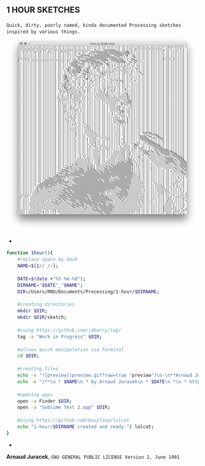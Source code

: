 ## 1 HOUR SKETCHES
`Quick, dirty, poorly named, kinda documented Processing sketches inspired by various things.`
![preview](2016-02-27_lines-by-brightness/preview_1.png?raw=true "preview")

-
```bash
function 1hour(){
    #replace space by dash
	NAME=${1// /-};
	
	DATE=$(date +"%Y-%m-%d");
	DIRNAME="$DATE"_"$NAME";
	DIR=/Users/RNO/Documents/Processing/1-hour/$DIRNAME;
	
	#creating directories
	mkdir $DIR;
	mkdir $DIR/sketch;
	
	#using https://github.com/jdberry/tag/
	tag -a "Work in Progress" $DIR;
	
	#allows quick manipulation via Terminal
	cd $DIR;
	
	#creating files
	echo -e "![preview](preview.gif?raw=true "preview")\n-\n**Arnaud Juracek**, \`GNU GENERAL PUBLIC LICENSE Version 2, June 1991\`" > $DIR/README.md;
	echo -e "/**\n * $NAME\n * by Arnaud Juracek\n * $DATE\n *\n * https://github.com/arnaudjuracek/processing-1hour_sketches/tree/master/$DIRNAME\n */\n\n\nvoid setup(){\n\tsize(800, 800, P2D);\n}\n\nvoid draw(){\n\t\n}" > $DIR/sketch/sketch.pde;
	
	#opening apps
	open -a Finder $DIR;
	open -a "Sublime Text 2.app" $DIR;
	
	#using https://github.com/busyloop/lolcat
	echo "1-hour/$DIRNAME created and ready."| lolcat;
}
```
-
**Arnaud Juracek**, `GNU GENERAL PUBLIC LICENSE Version 2, June 1991`
